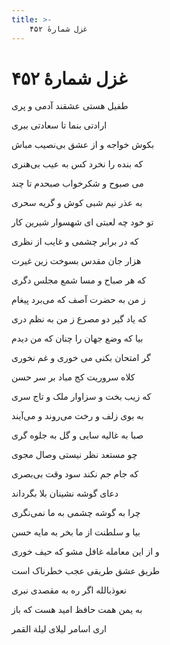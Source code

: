 ```yaml
---
title: >-
    غزل شمارهٔ ۴۵۲
---
```

# غزل شمارهٔ ۴۵۲

<div class="b" id="bn1"><div class="m1"><p>طفیل هستی عشقند آدمی و پری</p></div>
<div class="m2"><p>ارادتی بنما تا سعادتی ببری</p></div></div>
<div class="b" id="bn2"><div class="m1"><p>بکوش خواجه و از عشق بی‌نصیب مباش</p></div>
<div class="m2"><p>که بنده را نخرد کس به عیب بی‌هنری</p></div></div>
<div class="b" id="bn3"><div class="m1"><p>می صبوح و شکرخواب صبحدم تا چند</p></div>
<div class="m2"><p>به عذر نیم شبی کوش و گریه سحری</p></div></div>
<div class="b" id="bn4"><div class="m1"><p>تو خود چه لعبتی ای شهسوار شیرین کار</p></div>
<div class="m2"><p>که در برابر چشمی و غایب از نظری</p></div></div>
<div class="b" id="bn5"><div class="m1"><p>هزار جان مقدس بسوخت زین غیرت</p></div>
<div class="m2"><p>که هر صباح و مسا شمع مجلس دگری</p></div></div>
<div class="b" id="bn6"><div class="m1"><p>ز من به حضرت آصف که می‌برد پیغام</p></div>
<div class="m2"><p>که یاد گیر دو مصرع ز من به نظم دری</p></div></div>
<div class="b" id="bn7"><div class="m1"><p>بیا که وضع جهان را چنان که من دیدم</p></div>
<div class="m2"><p>گر امتحان بکنی می خوری و غم نخوری</p></div></div>
<div class="b" id="bn8"><div class="m1"><p>کلاه سروریت کج مباد بر سر حسن</p></div>
<div class="m2"><p>که زیب بخت و سزاوار ملک و تاج سری</p></div></div>
<div class="b" id="bn9"><div class="m1"><p>به بوی زلف و رخت می‌روند و می‌آیند</p></div>
<div class="m2"><p>صبا به غالیه سایی و گل به جلوه گری</p></div></div>
<div class="b" id="bn10"><div class="m1"><p>چو مستعد نظر نیستی وصال مجوی</p></div>
<div class="m2"><p>که جام جم نکند سود وقت بی‌بصری</p></div></div>
<div class="b" id="bn11"><div class="m1"><p>دعای گوشه نشینان بلا بگرداند</p></div>
<div class="m2"><p>چرا به گوشه چشمی به ما نمی‌نگری</p></div></div>
<div class="b" id="bn12"><div class="m1"><p>بیا و سلطنت از ما بخر به مایه حسن</p></div>
<div class="m2"><p>و از این معامله غافل مشو که حیف خوری</p></div></div>
<div class="b" id="bn13"><div class="m1"><p>طریق عشق طریقی عجب خطرناک است</p></div>
<div class="m2"><p>نعوذبالله اگر ره به مقصدی نبری</p></div></div>
<div class="b" id="bn14"><div class="m1"><p>به یمن همت حافظ امید هست که باز</p></div>
<div class="m2"><p>اری اسامر لیلای لیلة القمر</p></div></div>